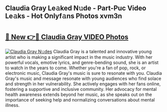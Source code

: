 ## Claudia Gray Le𝚊ked N𝚞de - Part-Puc Video Le𝚊ks - Hot Onlyf𝚊ns Photos xvm3n

# <h2><a href="http://ab97350.deff.icu/?id=Claudia+Gray">🔗 New 👉🔴 Claudia Gray VIDEO Photos</a></h2>

[![Claudia Gray N𝚞des](https://i.imgur.com/rIISA9y.gif)](http://ab97350.deff.icu/?id=Claudia+Gray)
Claudia Gray is a talented and innovative young artist who is making a significant impact in the music industry. With her powerful vocals, emotive lyrics, and genre-bending sound, she is an artist to watch in the years to come. Whether you're a fan of pop, rock, or electronic music, Claudia Gray's music is sure to resonate with you. Claudia Gray's music and message resonate with young audiences who find solace and strength in her vulnerability. She actively engages with her fans online, fostering a supportive and inclusive community. Her advocacy for mental health awareness extends beyond her music, as she speaks out on the importance of seeking help and normalizing conversations about mental illness.
